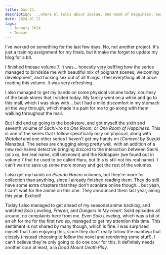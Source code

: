 ```yaml
---
title: Day 21.
description: ...where Al talks about Imosae, One Room of Happiness, and seasonal animes.
date: 2024-01-21
tags: 
  - January 2024
  - Imosae
---
```


I've worked on something for the last few days. No, not another project. It's just a training assignment for my finals, but it make me forget to update my blog for a bit.

I finished Imosae volume 7. It was... honestly very baffling how the series managed to blindside me with beautiful mix of poignant scenes, welcoming development, and fucking sex out of all things. I feel everything all at once reading this volume. It was very refreshing.

I also managed to get my hands on some physical volume today, courtesy of the book stores that I visited today. My family went on a whim and go to this mall, which I was okay with... but I had a mild discomfort in my stomach all the way through, which made it a pain for me to go along with them walking throughout the mall.

But I did end up going to the bookstore, and got myself the sixth and seventh volume of *Sachi-iro no One Room*, or *One Room of Happiness*. This is one of the series that I follow specifically only on physical, along with *Wotakoi* and one other series I haven't get my hands on (*Connect* by Suzuki Manatsu). The series are chugging along pretty well, with an addition of a new red-haired detective bringing discord to the interaction between Sachi (or xxx, her real name, still unknown) and the Kidnapper (we found out in volume 7 that he used to be called Haru, but this is still not his real name). I can't wait to save up some more money and get the rest of the volumes.

I also get my hands on *Pseudo Harem* volumes, but they're more for collection than anything, since I already finished reading them. They do still have some extra chapters that they don't scanlate online though... but yeah, I can't wait for the anime on this one. They announced them last year, airing this year. Excited!

Today I also managed to get ahead of my seasonal anime backlog, and watched *Solo Leveling*, *Frieren*, and *Dangers in My Heart*. Solid episodes all around, no complaints here from me. Even *Solo Leveling*, which was a bit of an eh for me for the first two ep, managed to get my attention this time. This sentiment is not shared by many though, which is fine. I was surprised myself that I am enjoying this, since they don't really follow the manhwa that closely (instead choosing to follow the novel and reordering some stuff). I can't believe they're only going to do one cour for this. It definitely needs another cour at least, a la *Dead Mount Death Play*. 